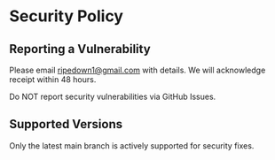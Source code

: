 # Security Policy

## Reporting a Vulnerability

Please email ripedown1@gmail.com with details.
We will acknowledge receipt within 48 hours.

Do NOT report security vulnerabilities via GitHub Issues.

## Supported Versions

Only the latest main branch is actively supported for security fixes.
